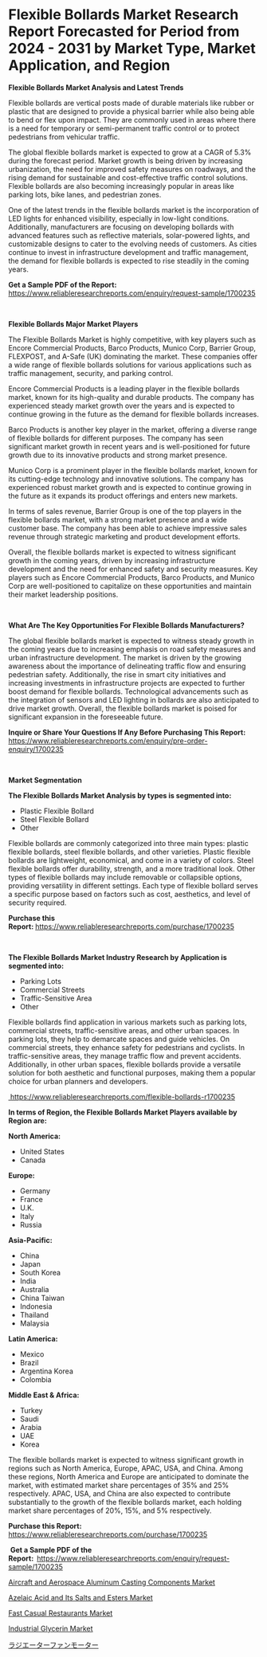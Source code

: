 <p><h1>Flexible Bollards Market Research Report Forecasted for Period from 2024 -  2031 by Market Type, Market Application, and Region</h1></p><p><strong>Flexible Bollards Market Analysis and Latest Trends</strong></p>
<p><p>Flexible bollards are vertical posts made of durable materials like rubber or plastic that are designed to provide a physical barrier while also being able to bend or flex upon impact. They are commonly used in areas where there is a need for temporary or semi-permanent traffic control or to protect pedestrians from vehicular traffic.</p><p>The global flexible bollards market is expected to grow at a CAGR of 5.3% during the forecast period. Market growth is being driven by increasing urbanization, the need for improved safety measures on roadways, and the rising demand for sustainable and cost-effective traffic control solutions. Flexible bollards are also becoming increasingly popular in areas like parking lots, bike lanes, and pedestrian zones.</p><p>One of the latest trends in the flexible bollards market is the incorporation of LED lights for enhanced visibility, especially in low-light conditions. Additionally, manufacturers are focusing on developing bollards with advanced features such as reflective materials, solar-powered lights, and customizable designs to cater to the evolving needs of customers. As cities continue to invest in infrastructure development and traffic management, the demand for flexible bollards is expected to rise steadily in the coming years.</p></p>
<p><strong>Get a Sample PDF of the Report:&nbsp;</strong> <a href="https://www.reliableresearchreports.com/enquiry/request-sample/1700235">https://www.reliableresearchreports.com/enquiry/request-sample/1700235</a></p>
<p>&nbsp;</p>
<p><strong>Flexible Bollards Major Market Players</strong></p>
<p><p>The Flexible Bollards Market is highly competitive, with key players such as Encore Commercial Products, Barco Products, Munico Corp, Barrier Group, FLEXPOST, and A-Safe (UK) dominating the market. These companies offer a wide range of flexible bollards solutions for various applications such as traffic management, security, and parking control.</p><p>Encore Commercial Products is a leading player in the flexible bollards market, known for its high-quality and durable products. The company has experienced steady market growth over the years and is expected to continue growing in the future as the demand for flexible bollards increases.</p><p>Barco Products is another key player in the market, offering a diverse range of flexible bollards for different purposes. The company has seen significant market growth in recent years and is well-positioned for future growth due to its innovative products and strong market presence.</p><p>Munico Corp is a prominent player in the flexible bollards market, known for its cutting-edge technology and innovative solutions. The company has experienced robust market growth and is expected to continue growing in the future as it expands its product offerings and enters new markets.</p><p>In terms of sales revenue, Barrier Group is one of the top players in the flexible bollards market, with a strong market presence and a wide customer base. The company has been able to achieve impressive sales revenue through strategic marketing and product development efforts.</p><p>Overall, the flexible bollards market is expected to witness significant growth in the coming years, driven by increasing infrastructure development and the need for enhanced safety and security measures. Key players such as Encore Commercial Products, Barco Products, and Munico Corp are well-positioned to capitalize on these opportunities and maintain their market leadership positions.</p></p>
<p>&nbsp;</p>
<p><strong>What Are The Key Opportunities For Flexible Bollards Manufacturers?</strong></p>
<p><p>The global flexible bollards market is expected to witness steady growth in the coming years due to increasing emphasis on road safety measures and urban infrastructure development. The market is driven by the growing awareness about the importance of delineating traffic flow and ensuring pedestrian safety. Additionally, the rise in smart city initiatives and increasing investments in infrastructure projects are expected to further boost demand for flexible bollards. Technological advancements such as the integration of sensors and LED lighting in bollards are also anticipated to drive market growth. Overall, the flexible bollards market is poised for significant expansion in the foreseeable future.</p></p>
<p><strong>Inquire or Share Your Questions If Any Before Purchasing This Report:</strong> <a href="https://www.reliableresearchreports.com/enquiry/pre-order-enquiry/1700235">https://www.reliableresearchreports.com/enquiry/pre-order-enquiry/1700235</a></p>
<p>&nbsp;</p>
<p><strong>Market Segmentation</strong></p>
<p><strong>The Flexible Bollards Market Analysis by types is segmented into:</strong></p>
<p><ul><li>Plastic Flexible Bollard</li><li>Steel Flexible Bollard</li><li>Other</li></ul></p>
<p><p>Flexible bollards are commonly categorized into three main types: plastic flexible bollards, steel flexible bollards, and other varieties. Plastic flexible bollards are lightweight, economical, and come in a variety of colors. Steel flexible bollards offer durability, strength, and a more traditional look. Other types of flexible bollards may include removable or collapsible options, providing versatility in different settings. Each type of flexible bollard serves a specific purpose based on factors such as cost, aesthetics, and level of security required.</p></p>
<p><strong>Purchase this Report:&nbsp;</strong><a href="https://www.reliableresearchreports.com/purchase/1700235">https://www.reliableresearchreports.com/purchase/1700235</a></p>
<p>&nbsp;</p>
<p><strong>The Flexible Bollards Market Industry Research by Application is segmented into:</strong></p>
<p><ul><li>Parking Lots</li><li>Commercial Streets</li><li>Traffic-Sensitive Area</li><li>Other</li></ul></p>
<p><p>Flexible bollards find application in various markets such as parking lots, commercial streets, traffic-sensitive areas, and other urban spaces. In parking lots, they help to demarcate spaces and guide vehicles. On commercial streets, they enhance safety for pedestrians and cyclists. In traffic-sensitive areas, they manage traffic flow and prevent accidents. Additionally, in other urban spaces, flexible bollards provide a versatile solution for both aesthetic and functional purposes, making them a popular choice for urban planners and developers.</p></p>
<p><a href="https://www.reliableresearchreports.com/flexible-bollards-r1700235">&nbsp;https://www.reliableresearchreports.com/flexible-bollards-r1700235</a></p>
<p><strong>In terms of Region, the Flexible Bollards Market Players available by Region are:</strong></p>
<p>
    <p> <strong> North America: </strong>
        <ul>
            <li>United States</li>
            <li>Canada</li>
        </ul>
        </p> 
    <p> <strong> Europe: </strong>
        <ul>
            <li>Germany</li>
            <li>France</li>
            <li>U.K.</li>
            <li>Italy</li>
            <li>Russia</li>
        </ul>
        </p> 
    <p> <strong> Asia-Pacific: </strong>
        <ul>
            <li>China</li>
            <li>Japan</li>
            <li>South Korea</li>
            <li>India</li>
            <li>Australia</li>
            <li>China Taiwan</li>
            <li>Indonesia</li>
            <li>Thailand</li>
            <li>Malaysia</li>
        </ul>
        </p> 
    <p> <strong> Latin America: </strong>
        <ul>
            <li>Mexico</li>
            <li>Brazil</li>
            <li>Argentina Korea</li>
            <li>Colombia</li>
        </ul>
        </p> 
    <p> <strong> Middle East & Africa: </strong>
        <ul>
            <li>Turkey</li>
            <li>Saudi</li>
            <li>Arabia</li>
            <li>UAE</li>
            <li>Korea</li>
        </ul>
    </p>
    </p>
<p><p>The flexible bollards market is expected to witness significant growth in regions such as North America, Europe, APAC, USA, and China. Among these regions, North America and Europe are anticipated to dominate the market, with estimated market share percentages of 35% and 25% respectively. APAC, USA, and China are also expected to contribute substantially to the growth of the flexible bollards market, each holding market share percentages of 20%, 15%, and 5% respectively.</p></p>
<p><strong>Purchase this Report: </strong><a href="https://www.reliableresearchreports.com/purchase/1700235">https://www.reliableresearchreports.com/purchase/1700235</a></p>
<p>&nbsp;<strong>Get a Sample PDF of the Report:&nbsp;&nbsp;</strong><a href="https://www.reliableresearchreports.com/enquiry/request-sample/1700235">https://www.reliableresearchreports.com/enquiry/request-sample/1700235</a></p>
<p><strong></strong></p>
<p><p><a href="https://www.linkedin.com/pulse/aircraft-aerospace-aluminum-casting-components-market-upxvc">Aircraft and Aerospace Aluminum Casting Components Market</a></p><p><a href="https://github.com/bmorecock/Market-Research-Report-List-3/blob/main/azelaic-acid-and-its-salts-and-esters-market.md">Azelaic Acid and Its Salts and Esters Market</a></p><p><a href="https://www.linkedin.com/pulse/fast-casual-restaurants-market-analysis-sze-forecasted-period-wxryf?trackingId=vxmNi18ZUF82nYoMWVQ1LA%3D%3D">Fast Casual Restaurants Market</a></p><p><a href="https://github.com/Krish2023na/Market-Research-Report-List-4/blob/main/industrial-glycerin-market.md">Industrial Glycerin Market</a></p><p><a href="https://github.com/MacyOrn/Market-Research-Report-List-1/blob/main/650153266007.md">ラジエーターファンモーター</a></p></p>